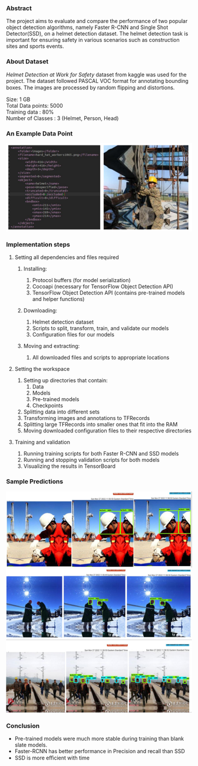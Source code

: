 ### Abstract
The project aims to evaluate and compare the performance of two popular object detection algorithms, namely Faster R-CNN and Single Shot Detector(SSD), on a helmet detection dataset. The helmet detection task is important for ensuring safety in various scenarios such as construction sites and sports events.

### About Dataset
*Helmet Detection at Work for Safety* dataset from kaggle was used for the project. The dataset followed PASCAL VOC format for annotating bounding boxes. The images are processed by random ﬂipping and distortions.

Size: 1 GB \
Total Data points: 5000 \
Training data : 80% \
Number of Classes : 3 (Helmet, Person, Head)

### An Example Data Point
![example_data_point](https://github.com/saiganeshT/machine-learning/blob/main/Computer%20Vision/Helmet%20Detection/images/helm_img1.png)

### Implementation steps

1. Setting all dependencies and files required
    1. Installing:
        1. Protocol buffers (for model serialization)
        2. Cocoapi (necessary for TensorFlow Object Detection API)
        3. TensorFlow Object Detection API (contains pre-trained models and helper functions)
    
    2. Downloading:
        1. Helmet detection dataset
        2. Scripts to split, transform, train, and validate our models
        3. Configuration files for our models

    3. Moving and extracting:
        1. All downloaded files and scripts to appropriate locations

2. Setting the workspace
    1. Setting up directories that contain:
        1. Data
        2. Models
        3. Pre-trained models
        4. Checkpoints
    2. Splitting data into different sets
    3. Transforming images and annotations to TFRecords
    4. Splitting large TFRecords into smaller ones that fit into the RAM
    5. Moving downloaded configuration files to their respective directories

3. Training and validation
    1. Running training scripts for both Faster R-CNN and SSD models
    2. Running and stopping validation scripts for both models
    3. Visualizing the results in TensorBoard


### Sample Predictions
![prediction_1](https://github.com/saiganeshT/machine-learning/blob/main/Computer%20Vision/Helmet%20Detection/images/helm_img2.png)
![prediction_2](https://github.com/saiganeshT/machine-learning/blob/main/Computer%20Vision/Helmet%20Detection/images/helm_img3.png)
![prediction_3](https://github.com/saiganeshT/machine-learning/blob/main/Computer%20Vision/Helmet%20Detection/images/helm_img4.png)

### Conclusion
- Pre-trained models were much more stable during training than blank slate models.
- Faster-RCNN has better performance in Precision and recall than SSD
- SSD is more eﬃcient with time

